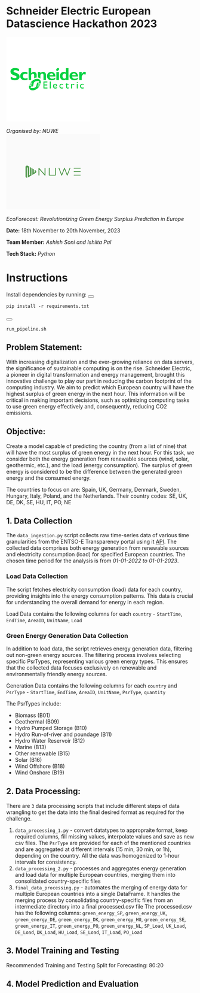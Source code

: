 # Schneider Electric European Datascience Hackathon 2023
![SE Logo](https://github.com/Ashish-Soni08/SE-Europe-Data_Challenge/blob/main/images/schneider_electric_logo.png)

*Organised by: NUWE* <br>
![Nuwe Logo](https://github.com/Ashish-Soni08/SE-Europe-Data_Challenge/blob/main/images/nuwe_logo.png)



*EcoForecast: Revolutionizing Green Energy Surplus Prediction in Europe*

**Date:** 18th November to 20th November, 2023

**Team Member:** *Ashish Soni and Ishiita Pal* 

**Tech Stack:** *Python*

# Instructions
Install dependencies by running:
<button class="btn" data-clipboard-target="#requirements-code"></button>
<pre><code id="requirements-code">pip install -r requirements.txt</code></pre>
<button class="btn" data-clipboard-target="#requirements-code"></button>
<pre><code id="requirements-code">run_pipeline.sh</code></pre> 


## **Problem Statement:** 
With increasing digitalization and the ever-growing reliance on data servers, the significance of sustainable computing is on the rise. Schneider Electric, a pioneer in digital transformation and energy management, brought this innovative challenge to play our part in reducing the carbon footprint of the computing industry. We aim to predict which European country will have the highest surplus of green energy in the next hour. This information will be critical in making important decisions, such as optimizing computing tasks to use green energy effectively and, consequently, reducing CO2 emissions.

## **Objective:** 
Create a model capable of predicting the country (from a list of nine) that will have the most surplus of green energy in the next hour. For this task, we consider both the energy generation from renewable sources (wind, solar, geothermic, etc.), and the load (energy consumption). The surplus of green energy is considered to be the difference between the generated green energy and the consumed energy.

The countries to focus on are: Spain, UK, Germany, Denmark, Sweden, Hungary, Italy, Poland, and the Netherlands.
Their country codes: SE, UK, DE, DK, SE, HU, IT, PO, NE

## 1. **Data Collection**

The `data_ingestion.py` script collects raw time-series data of various time granularities from the ENTSO-E Transparency portal using it [API](https://transparency.entsoe.eu/content/static_content/Static%20content/web%20api/Guide.html). The collected data comprises both energy generation from renewable sources and electricity consumption (load) for specified European countries. The chosen time period for the analysis is from *01-01-2022 to 01-01-2023*.

### Load Data Collection
The script fetches electricity consumption (load) data for each country, providing insights into the energy consumption patterns. This data is crucial for understanding the overall demand for energy in each region.

Load Data contains the following columns for each `country` - `StartTime`, `EndTime`, `AreaID`, `UnitName`, `Load`

### Green Energy Generation Data Collection
In addition to load data, the script retrieves energy generation data, filtering out non-green energy sources. The filtering process involves selecting specific PsrTypes, representing various green energy types. This ensures that the collected data focuses exclusively on renewable and environmentally friendly energy sources. 

Generation Data contains the following columns for each `country` and `PsrType` - `StartTime`, `EndTime`, `AreaID`, `UnitName`, `PsrType`, `quantity`

The PsrTypes include: 
- Biomass (B01)
- Geothermal (B09)
- Hydro Pumped Storage (B10)
- Hydro Run-of-river and poundage (B11)
- Hydro Water Reservoir (B12)
- Marine (B13)
- Other renewable (B15)
- Solar (B16)
- Wind Offshore (B18)
- Wind Onshore (B19)

## 2. **Data Processing:**
There are `3` data processing scripts that include different steps of data wrangling to get the data into the final desired format as required for the challenge.
1. `data_processing_1.py` - convert datatypes to appropraite format, keep required columns, fill missing values, interpolate values and save as new csv files. The `PsrType` are provided for each of the mentioned countries and are aggregated at different intervals (15 min, 30 min, or 1h), depending on the country. All the data was homogenized to 1-hour intervals for consistency.
2. `data_processing_2.py` - processes and aggregates energy generation and load data for multiple European countries, merging them into consolidated country-specific files
3. `final_data_processing.py` - automates the merging of energy data for multiple European countries into a single DataFrame.  It handles the merging process by consolidating country-specific files from an intermediate directory into a final processed.csv file
The processed.csv has the following columns:
`green_energy_SP`, `green_energy_UK`, `green_energy_DE`, `green_energy_DK`, `green_energy_HU`, `green_energy_SE`, `green_energy_IT`, `green_energy_PO`, `green_energy_NL`, `SP_Load`, `UK_Load`, `DE_Load`, `DK_Load`, `HU_Load`, `SE_Load`, `IT_Load`, `PO_Load`

## 3. **Model Training and Testing**
Recommended Training and Testing Split for Forecasting: 80:20

## 4. **Model Prediction and Evaluation**

